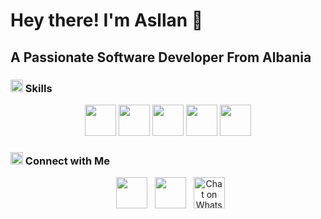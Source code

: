 
<h1> Hey there! I'm Asllan 👋 </h1>
<h2> A Passionate Software Developer From Albania </h2>
<h3><img src="https://img.icons8.com/?size=512&id=gjtC5fF62hHM&format=png" width="20"/> Skills </h3>
<p align="center">
  <img src="https://img.icons8.com/?size=512&id=wpZmKzk11AzJ&format=png" width="50"/>
  <img src="https://img.icons8.com/?size=512&id=wPohyHO_qO1a&format=png" width="50"/>
   <img src="https://img.icons8.com/?size=1x&id=SGjNxXDtXLXE&format=png" width="50"/>
  <img src="https://img.icons8.com/?size=512&id=55251&format=png" width="50"/>
   <img src="https://img.icons8.com/?size=512&id=OU2ddOKw840K&format=png" width="50"/>
</p>
<h3> <img src="https://img.icons8.com/?size=512&id=rT0QUnswQvfg&format=png" width="20"/> Connect with Me </h3>
<p align="center">
&nbsp; <a href="https://www.linkedin.com/in/asllan-makaj-195a97214/" target="_blank" rel="noopener noreferrer"><img src="https://img.icons8.com/plasticine/100/000000/linkedin.png" width="50" /></a>
&nbsp; <a href="mailto:animakaj7@gmail.com" target="_blank" rel="noopener noreferrer"><img src="https://img.icons8.com/plasticine/100/000000/gmail.png"  width="50" /></a>
  &nbsp; <a aria-label="Chat on WhatsApp" href="https://wa.me/355693744982"> <img alt="Chat on WhatsApp" src="https://img.icons8.com/plasticine/100/000000/whatsapp.png"  width="50"/>
<a />
</p>
<!--
**asllanmakaj7/asllanmakaj7** is a ✨ _special_ ✨ repository because its `README.md` (this file) appears on your GitHub profile.

Here are some ideas to get you started:

- 🔭 I’m currently working on ...
- 🌱 I’m currently learning ...
- 👯 I’m looking to collaborate on ...
- 🤔 I’m looking for help with ...
- 💬 Ask me about ...
- 📫 How to reach me: ...
- 😄 Pronouns: ...
- ⚡ Fun fact: ...
-->
